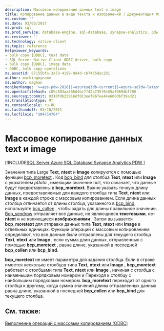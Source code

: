 ```yaml
---
description: Массовое копирование данных text и image
title: Копирование данных в виде текста и изображений | Документация Майкрософт
ms.custom: ''
ms.date: 03/03/2017
ms.prod: sql
ms.prod_service: database-engine, sql-database, synapse-analytics, pdw
ms.reviewer: ''
ms.technology: native-client
ms.topic: reference
helpviewer_keywords:
- bulk copy [ODBC], text data
- SQL Server Native Client ODBC driver, bulk copy
- bulk copy [ODBC], image data
- ODBC, bulk copy operations
ms.assetid: 87155bfa-3a73-4158-9d4d-cb7435dac201
author: markingmyname
ms.author: maghan
monikerRange: '>=aps-pdw-2016||=azuresqldb-current||=azure-sqldw-latest||>=sql-server-2016||>=sql-server-linux-2017||=azuresqldb-mi-current'
ms.openlocfilehash: c89c583aa465d4bc7f42a735f6e65af0694bf760
ms.sourcegitcommit: 0310fdb22916df013eef86fee44e660dbf39ad21
ms.translationtype: MT
ms.contentlocale: ru-RU
ms.lasthandoff: 03/20/2021
ms.locfileid: "104754764"
---
```

# <a name="bulk-copying-text-and-image-data"></a>Массовое копирование данных text и image
[!INCLUDE[SQL Server Azure SQL Database Synapse Analytics PDW ](../../includes/applies-to-version/sql-asdb-asdbmi-asa-pdw.md)]

  Значения типа Large **Text**, **ntext** и **Image** копируются с помощью функции [bcp_moretext](../../relational-databases/native-client-odbc-extensions-bulk-copy-functions/bcp-moretext.md) . Код [bcp_bind](../../relational-databases/native-client-odbc-extensions-bulk-copy-functions/bcp-bind.md) для столбца **Text**, **ntext** или **Image** с указателем *pData* , имеющим значение null, что означает, что данные будут предоставлены в **bcp_moretext**. Важно указать точную длину данных, предоставляемых для каждого столбца типа **Text**, **ntext** или **Image** в каждой строке с массовым копированием. Если длина данных столбца отличается от длины столбца, указанного в [bcp_bind](../../relational-databases/native-client-odbc-extensions-bulk-copy-functions/bcp-bind.md), используйте [bcp_collen](../../relational-databases/native-client-odbc-extensions-bulk-copy-functions/bcp-collen.md) , чтобы задать для длины правильное значение. [Bcp_sendrow](../../relational-databases/native-client-odbc-extensions-bulk-copy-functions/bcp-sendrow.md) отправляет все данные, не являющиеся **текстовыми**, не-**ntext** и не являющиеся **изображениями** ; Затем вызывается **bcp_moretext** для отправки данных типа **Text**, **ntext** или **Image** в отдельных единицах. Функции операций с массовым копированием определяют, что все данные были отправлены для текущего столбца **Text**, **ntext** или **Image** , если сумма длин данных, отправленных с помощью **bcp_moretext** , равна длине, указанной в последней **bcp_collen** или **bcp_bind**.  
  
 **bcp_moretext** не имеет параметра для задания столбца. Если в строке имеется несколько столбцов типа **Text**, **ntext** или **Image** , **bcp_moretext** работает с столбцами типа **Text**, **ntext** или **Image** , начиная с столбца с наименьшим порядковым номером и Переходя к столбцу с наибольшим порядковым номером. **bcp_moretext** переходит от одного столбца к другому, когда сумма значений длины отправленных данных равна длине, указанной в последней **bcp_collen** или **bcp_bind** для текущего столбца.  
  
## <a name="see-also"></a>См. также:  
 [Выполнение операций с массовым копированием &#40;ODBC&#41;](../../relational-databases/native-client-odbc-bulk-copy-operations/performing-bulk-copy-operations-odbc.md)  
  
  
